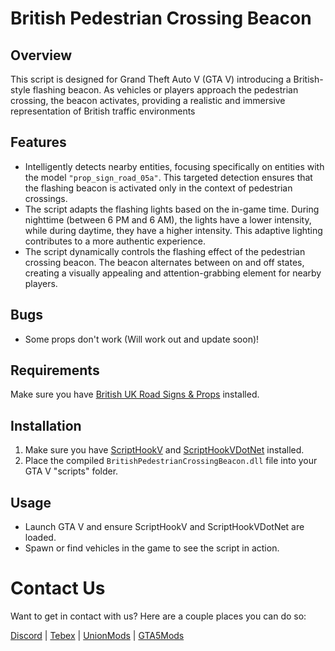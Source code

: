 # British Pedestrian Crossing Beacon

## Overview

This script is designed for Grand Theft Auto V (GTA V) introducing a British-style flashing beacon. As vehicles or players approach the pedestrian crossing, the beacon activates, providing a realistic and immersive representation of British traffic environments

## Features

- Intelligently detects nearby entities, focusing specifically on entities with the model `"prop_sign_road_05a"`. This targeted detection ensures that the flashing beacon is activated only in the context of pedestrian crossings.
- The script adapts the flashing lights based on the in-game time. During nighttime (between 6 PM and 6 AM), the lights have a lower intensity, while during daytime, they have a higher intensity. This adaptive lighting contributes to a more authentic experience.
- The script dynamically controls the flashing effect of the pedestrian crossing beacon. The beacon alternates between on and off states, creating a visually appealing and attention-grabbing element for nearby players.


## Bugs
- Some props don't work (Will work out and update soon)!

## Requirements
Make sure you have [British UK Road Signs & Props](https://www.gta5-mods.com/misc/united-kingdom-road-signs) installed.

## Installation

1. Make sure you have [ScriptHookV](http://www.dev-c.com/gtav/scripthookv/) and [ScriptHookVDotNet](https://github.com/crosire/scripthookvdotnet/releases) installed.
2. Place the compiled `BritishPedestrianCrossingBeacon.dll` file into your GTA V "scripts" folder.

## Usage

- Launch GTA V and ensure ScriptHookV and ScriptHookVDotNet are loaded.
- Spawn or find vehicles in the game to see the script in action.

# Contact Us

Want to get in contact with us? Here are a couple places you can do so:

[Discord](https://discord.gg/tKQgdQuJYF) | [Tebex](https://skyhigh-modifications.tebex.io/) | [UnionMods](https://unionmods.com/viewauthor?author=592) | [GTA5Mods](https://www.gta5-mods.com/users/BerkshireMods)
